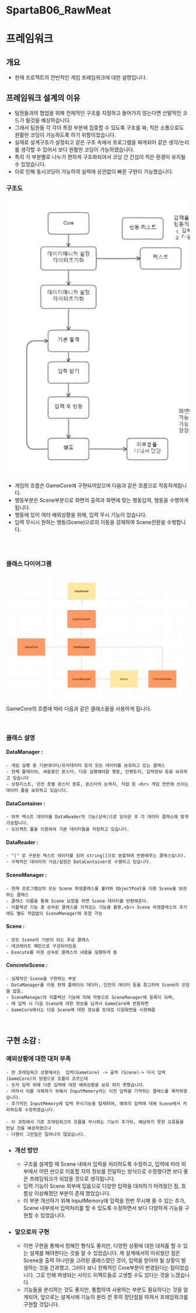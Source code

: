# SpartaB06_RawMeat


# 프레임워크 
## 개요
- 현재 프로젝트의 전반적인 게임 프레임워크에 대한 설명입니다.

## 프레임워크 설계의 이유
- 팀원들과의 협업을 위해 전체적인 구조를 지정하고 들어가지 않는다면 산발적인 코드가 될것을 예상하습니다.
- 그래서 팀원들 각 각이 특정 부분에 집중할 수 있도록 구조를 짜, 적은 소통으로도 원활한 코딩이 가능하도록 하기 위함이었습니다.
- 실제로 설계구조가 설정되고 같은 구조 속에서 프로그램을 짜게되어 같은 생각/논리를 생각할 수 있어서 보다 원활한 코딩이 가능하였습니다.
- 특히 각 부분별로 나누기 편하게 구조화되어서 코딩 간 간섭이 적은 환경이 유지될 수 있었습니다.
- 이로 인해 동시코딩이 가능하여 실력에 상관없이 빠른 구현이 가능했습니다.
  

### 구조도
![이미지](Image/간략한%20플로우%20차트.png)

- 게임의 흐름은 GameCore에 구현되어있으며 다음과 같은 흐름으로 작동하게됩니다.
- 행동부분은 Scene부분으로 화면의 출력과 화면에 맞는 행동입력, 행동을 수행하게됩니다.
- 행동에 있어 여러 예외상황을 위해, 입력 무시 기능이 있습니다.
- 입력 무시시 원하는 행동(Scene)으로의 이동을 강제하여 Scene전환을 수행합니다.

<br>
<br>

### 클래스 다이어그램
![이미지](Image/간략한%20클래스%20다이어그램.png)

GameCore의 흐름에 따라 다음과 같은 클래스들을 사용하게 됩니다.
<br>
<br>
<br>

### 클래스 설명
#### DataManager : 
    - 게임 실행 중 기본데이터/유저데이터 등의 모든 데이터를 보유하고 있는 클래스
    - 현재 플레이어, 싸움중인 몬스터, 다음 실행해야할 행동, 인벤토리, 입력정보 등을 보유하고 있습니다
    - 상점리스트, 던전 층별 몬스터 종류, 몬스터의 능력치, 직업 등 <br> 게임 전반에 쓰이는 데이터 풀을 보유하고 있습니다.

#### DataContainer :
    - 외부 텍스트 데이터를 DataReader의 기능(상속)으로 읽어온 후 각 데이터 클래스에 맞게 가공합니다.
    - 오브젝트 풀을 이용하여 기본 데이터들을 저장하고 있습니다.

#### DataReader :
    - "|" 로 구분된 텍스트 데이터를 읽어 string[]으로 분할하여 반환해주는 클래스입니다.
    - 구체적인 데이터의 가공/설정은 DataContainer로 수행하고 있습니다.

#### SceneManager : 
    - 현재 프로그램상의 모든 Scene 파생클래스를 불러와 ObjectPool을 이용 Scene을 보관하는 클래스
    - 클래스 이름을 통해 Scene 요청을 하면 Scene 데이터를 반환해준다.
    - 리플렉션 기능 중 상속된 클래스를 가져오는 기능을 활용,<br> Scene 파생클래스의 추가에도 별도 작업없이 SceneManager에 포함 가능


#### Scene :
    - 모든 Scene의 기본이 되는 추상 클래스
    - 데코레이트 패턴으로 구성되어있음
    - Execute를 이용 상속된 클래스의 내용을 실행하게 됨

#### ConcreteScene :
    - 실제적인 Scene을 구현하는 부분
    - DataManager를 이용 현재 플레이어 데이터, 던전의 데이터 등을 참고하여 Scene의 모양을 잡음.
    - SceneManager의 리플렉션 기능에 의해 자동으로 SceneManager에 등록이 되며,
    - 매 입력 시 다음 Scene에 대한 정보를 남겨서 GameCore에 반환하면
    - GameCore에서는 다음 Scene에 대한 정보를 토대로 다음화면을 시현해줌


<br>


## 구현 소감 :
### 예외상황에 대한 대처 부족
    - 현 프레임워크 상황에서는  입력(GameCore) -> 출력 (Scene)-> 다시 입력(GameCore)의 방향으로 흐름이 흐르는데
    - 숫자 입력 외에 다른 입력에 대한 예외상황을 보유 하지 못했습니다.
    - 따라서 이를 극복하기 위해서 InputMemory라는 이전 입력을 기억하는 클래스를 제작하였습니다.
    - 추가적인 InputMemory에 입력 무시기능을 탑재하여, 예외의 입력에 대해 Scene에서 처리하도록 수정하였습니다.

    - 이 과정에서 기존 프레임워크의 흐름을 무시하는 기능이 추가되, 예상하지 못한 오류들을 만날 것을 예상하였으나 
    - 다행이 그런일은 일어나지 않았습니다.
 - ### 개선 방안 
   - 구조를 설계할 때 Scene 내에서 입력을 처리하도록 수정하고, 입력에 따라 외부에서 어떤 씬으로 이동할 지의 정보를 전달하는 방식으로 수정했다면 보다 좋은 프레임워크가 되었을 것으로 생각됩니다.
   - 입력 기능이 Scene 외부에 있음으로 다양한 입력을 대처하기 어려웠던 점, 흐름상 이상해졌던 부분이 존재 했었습니다.
   - 이 부분 개선하기 위해 InputMemory에 입력을 한번 무시해 줄 수 있는 추가, Scene 내부에서 입력처리를 할 수 있도록 수정하면서 보다 다양하게 기능을 구현할 수 있었습니다.


- ### 앞으로의 구현
    - 이번 구현을 통해서 정해진 형식도 좋지만, 다양한 상황에 대한 대처를 할 수 있는 설계를 해야한다는 것을 알 수 있었습니다. 제 설계에서의 아쉬웠던 점은 Scene을 출력 하나만을 고려된 클래스였던 것이, 입력을 받아야 될 상황이 발생하는 것을 간과했고, 그러다 보니 전체적인 Core부분이 변경된다는 점이었습니다. 그로 인해 파생되는 사이드 이펙트들로 고생할 수도 있다는 것을 느꼈습니다. 
    - 기능들을 분리하는 것도 좋지만, 통합하여 사용하는 부분도 필요하다는 것을 알게되어, 앞으로는 설계시에 기능의 분리 전 후의 장단점을 따져서 프레임워크를 구현할 것입니다.
  